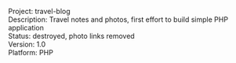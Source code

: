 Project: travel-blog  
Description: Travel notes and photos, first effort to build simple PHP application  
Status: destroyed, photo links removed  
Version: 1.0  
Platform: PHP

